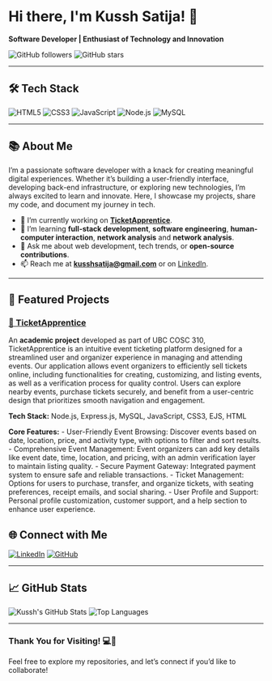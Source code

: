 # Hi there, I'm Kussh Satija! 👋

**Software Developer | Enthusiast of Technology and Innovation**

![GitHub followers](https://img.shields.io/github/followers/kusshsatija?label=Follow%20Me&style=social) ![GitHub stars](https://img.shields.io/github/stars/kusshsatija?style=social)

---

## 🛠 Tech Stack

![HTML5](https://img.shields.io/badge/html5-%23E34F26.svg?style=for-the-badge&logo=html5&logoColor=white)
![CSS3](https://img.shields.io/badge/css3-%231572B6.svg?style=for-the-badge&logo=css3&logoColor=white)
![JavaScript](https://img.shields.io/badge/javascript-%23323330.svg?style=for-the-badge&logo=javascript&logoColor=%23F7DF1E)
![Node.js](https://img.shields.io/badge/node.js-%2343853D.svg?style=for-the-badge&logo=node.js&logoColor=white)
![MySQL](https://img.shields.io/badge/mysql-%2300f.svg?style=for-the-badge&logo=mysql&logoColor=white)

---

## 📚 About Me

I’m a passionate software developer with a knack for creating meaningful digital experiences. Whether it’s building a user-friendly interface, developing back-end infrastructure, or exploring new technologies, I’m always excited to learn and innovate. Here, I showcase my projects, share my code, and document my journey in tech.

- 🔭 I’m currently working on **[TicketApprentice](https://github.com/kusshsatija/TicketApprentice)**.
- 🌱 I’m learning **full-stack development**, **software engineering**, **human-computer interaction**, **network analysis** and **network analysis**.
- 💬 Ask me about web development, tech trends, or **open-source contributions**.
- 📫 Reach me at **kusshsatija@gmail.com** or on [LinkedIn](https://www.linkedin.com/in/kusshsatija).

---

## 🚀 Featured Projects

### [🎫 TicketApprentice](https://github.com/kusshsatija/TicketApprentice)
An **academic project** developed as part of UBC COSC 310, TicketApprentice is an intuitive event ticketing platform designed for a streamlined user and organizer experience in managing and attending events.
Our application allows event organizers to efficiently sell tickets online, including functionalities for creating, customizing, and listing events, as well as a verification process for quality control. Users can explore nearby events, purchase tickets securely, and benefit from a user-centric design that prioritizes smooth navigation and engagement.

**Tech Stack:**
    Node.js, Express.js, MySQL, JavaScript, CSS3, EJS, HTML

**Core Features:**
    - User-Friendly Event Browsing: Discover events based on date, location, price, and activity type, with options to filter and sort results.
    - Comprehensive Event Management: Event organizers can add key details like event date, time, location, and pricing, with an admin verification layer to maintain listing quality.
    - Secure Payment Gateway: Integrated payment system to ensure safe and reliable transactions.
    - Ticket Management: Options for users to purchase, transfer, and organize tickets, with seating preferences, receipt emails, and social sharing.
    - User Profile and Support: Personal profile customization, customer support, and a help section to enhance user experience.

## 🌐 Connect with Me

[![LinkedIn](https://img.shields.io/badge/LinkedIn-%230077B5.svg?style=for-the-badge&logo=linkedin&logoColor=white)](https://www.linkedin.com/in/kusshsatija)
[![GitHub](https://img.shields.io/badge/GitHub-%2312100E.svg?style=for-the-badge&logo=github&logoColor=white)](https://github.com/kusshsatija)

---

## 📈 GitHub Stats

![Kussh's GitHub Stats](https://github-readme-stats.vercel.app/api?username=kusshsatija&show_icons=true&theme=radical)
![Top Languages](https://github-readme-stats.vercel.app/api/top-langs/?username=kusshsatija&layout=compact&theme=radical)

---

### Thank You for Visiting! 💻🚀
Feel free to explore my repositories, and let’s connect if you’d like to collaborate!
